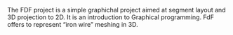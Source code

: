 The FDF project is a simple graphichal project aimed at segment layout and 3D projection to 2D.
It is an introduction to Graphical programming. FdF offers to represent “iron wire” meshing in 3D.

